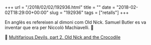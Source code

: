 +++
url = "/2018/02/02/192936.html"
title = ""
date = "2018-02-02T18:29:00+00:00"
slug = "192936"
tags = ["retalls"]
+++

En anglès es refereixen al dimoni com Old Nick. Samuel Butler es va inventar que era per Niccolò Machiavelli. 👹

📎 [Multifarious Devils, part 2. Old Nick and the Crocodile](http://blog.oup.com/2013/06/old-nick-etymology-word-origin/)

